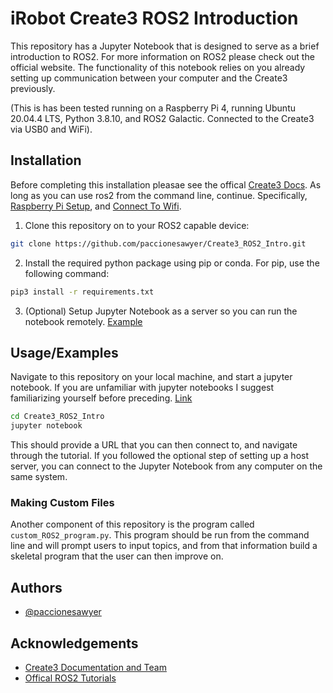 
# iRobot Create3 ROS2 Introduction

This repository has a Jupyter Notebook that is designed to serve as a brief introduction to ROS2. For more information on ROS2 please check out the official website. The functionality of this notebook relies on you already setting up communication between your computer and the Create3 previously.

(This is has been tested running on a Raspberry Pi 4, running Ubuntu 20.04.4 LTS, Python 3.8.10, and ROS2 Galactic. Connected to the Create3 via USB0 and WiFi).

## Installation

Before completing this installation pleasae see the offical [Create3 Docs](https://iroboteducation.github.io/create3_docs/). As long as you can use ros2 from the command line, continue. Specifically, [Raspberry Pi Setup](https://iroboteducation.github.io/create3_docs/setup/pi4/), and [Connect To Wifi](https://iroboteducation.github.io/create3_docs/setup/provision/).

1. Clone this repository on to your ROS2 capable device:
```bash
git clone https://github.com/paccionesawyer/Create3_ROS2_Intro.git
```
2. Install the required python package using pip or conda. For pip, use the following command:
```bash
pip3 install -r requirements.txt
```
3. (Optional) Setup Jupyter Notebook as a server so you can run the notebook remotely. [Example](https://www.digitalocean.com/community/tutorials/how-to-install-run-connect-to-jupyter-notebook-on-remote-server)

## Usage/Examples

Navigate to this repository on your local machine, and start a jupyter notebook. If you are unfamiliar with jupyter notebooks I suggest familiarizing yourself before preceding. [Link](https://docs.jupyter.org/en/latest/start/index.html)

```bash
cd Create3_ROS2_Intro
jupyter notebook
```

This should provide a URL that you can then connect to, and navigate through the tutorial. If you followed the optional step of setting up a host server, you can connect to the Jupyter Notebook from any computer on the same system.

### Making Custom Files

Another component of this repository is the program called `custom_ROS2_program.py`. This program should be run from the command line and will prompt users to input topics, and from that information build a skeletal program that the user can then improve on.

## Authors

- [@paccionesawyer](https://github.com/paccionesawyer)

## Acknowledgements

- [Create3 Documentation and Team](https://iroboteducation.github.io/create3_docs/)
- [Offical ROS2 Tutorials](https://docs.ros.org/en/galactic/Tutorials.html)

